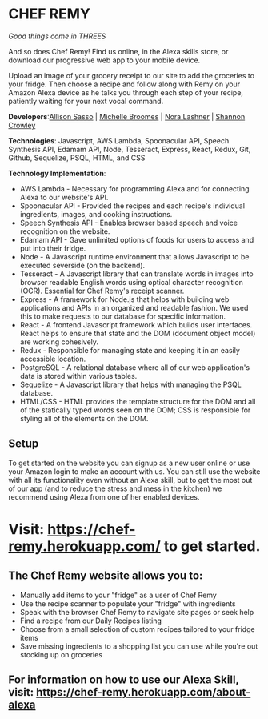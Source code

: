 # CHEF REMY

_Good things come in THREES_

And so does Chef Remy! Find us online, in the Alexa skills store, or download our progressive web app to your mobile device.

Upload an image of your grocery receipt to our site to add the groceries to your fridge. Then choose a recipe and follow along with Remy on your Amazon Alexa device as he talks you through each step of your recipe, patiently waiting for your next vocal command.

**Developers**:[Allison Sasso](https://github.com/AlliQS) | [Michelle Broomes](https://github.com/mbroomes22) | [Nora Lashner](https://github.com/nlashner) | [Shannon Crowley](https://github.com/scrowley016)

**Technologies**: Javascript, AWS Lambda, Spoonacular API, Speech Synthesis API, Edamam API, Node, Tesseract, Express, React, Redux, Git, Github, Sequelize, PSQL, HTML, and CSS

**Technology Implementation**:

* AWS Lambda - Necessary for programming Alexa and for connecting Alexa to our website's API.
* Spoonacular API - Provided the recipes and each recipe's individual ingredients, images, and cooking instructions.
* Speech Synthesis API - Enables browser based speech and voice recognition on the website.
* Edamam API - Gave unlimited options of foods for users to access and put into their fridge.
* Node - A Javascript runtime environment that allows Javascript to be executed severside (on the backend).
* Tesseract - A Javascript library that can translate words in images into browser readable English words using optical character recognition (OCR). Essential for Chef Remy's receipt scanner.
* Express - A framework for Node.js that helps with building web applications and APIs in an organized and readable fashion. We used this to make requests to our database for specific information.
* React - A frontend Javascript framework which builds user interfaces. React helps to ensure that state and the DOM (document object model) are working cohesively.
* Redux - Responsible for managing state and keeping it in an easily accessible location.
* PostgreSQL - A relational database where all of our web application's data is stored within various tables.
* Sequelize - A Javascript library that helps with managing the PSQL database.
* HTML/CSS - HTML provides the template structure for the DOM and all of the statically typed words seen on the DOM; CSS is responsible for styling all of the elements on the DOM.
  <!-- * Redis - A NoSQL database that stores all of its data in RAM, providing incredible data access speeds. Redis allows us to cache the info that the browser requires to render certain information, more specifically the Spoonacular API info, so that on the user's visit they can quickly access the information they need.-->

## Setup

To get started on the website you can signup as a new user online or use your Amazon login to make an account with us. You can still use the website with all its functionality even without an Alexa skill, but to get the most out of our app (and to reduce the stress and mess in the kitchen) we recommend using Alexa from one of her enabled devices.

# Visit: https://chef-remy.herokuapp.com/ to get started.

## The Chef Remy website allows you to:

* Manually add items to your "fridge" as a user of Chef Remy
* Use the recipe scanner to populate your "fridge" with ingredients
* Speak with the browser Chef Remy to navigate site pages or seek help
* Find a recipe from our Daily Recipes listing
* Choose from a small selection of custom recipes tailored to your fridge items
* Save missing ingredients to a shopping list you can use while you're out stocking up on groceries

## For information on how to use our Alexa Skill, visit: https://chef-remy.herokuapp.com/about-alexa

